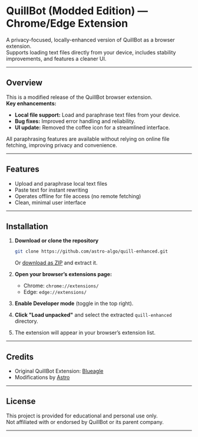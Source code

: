 # QuillBot (Modded Edition) — Chrome/Edge Extension

A privacy-focused, locally-enhanced version of QuillBot as a browser extension.  
Supports loading text files directly from your device, includes stability improvements, and features a cleaner UI.

---

## Overview

This is a modified release of the QuillBot browser extension.  
**Key enhancements:**
- **Local file support:** Load and paraphrase text files from your device.
- **Bug fixes:** Improved error handling and reliability.
- **UI update:** Removed the coffee icon for a streamlined interface.

All paraphrasing features are available without relying on online file fetching, improving privacy and convenience.

---

## Features

- Upload and paraphrase local text files
- Paste text for instant rewriting
- Operates offline for file access (no remote fetching)
- Clean, minimal user interface

---

## Installation

1. **Download or clone the repository**
    ```bash
    git clone https://github.com/astro-algo/quill-enhanced.git
    ```
    Or [download as ZIP](https://github.com/astro-algo/quill-enhanced/raw/refs/heads/main/extension.zip) and extract it.

2. **Open your browser’s extensions page:**
    - Chrome: `chrome://extensions/`
    - Edge: `edge://extensions/`

3. **Enable Developer mode** (toggle in the top right).

4. **Click "Load unpacked"** and select the extracted `quill-enhanced` directory.

5. The extension will appear in your browser’s extension list.

---

## Credits

- Original QuillBot Extension: [Blueagle](https://github.com/blueagler/QuillBot-Premium-Helper)
- Modifications by [Astro](https://github.com/astro-algo)

---

## License

This project is provided for educational and personal use only.  
Not affiliated with or endorsed by QuillBot or its parent company.

---
